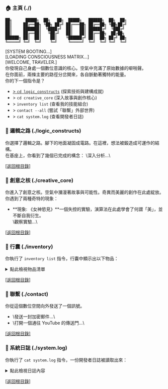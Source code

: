 ### <a id="home"></a>🏠 主頁 (./)
```text
██╗      █████╗  ██╗   ██╗  █████╗   ██████╗  ██╗  ██╗
██║     ██╔══██╗ ╚██╗ ██╔╝ ██╔═══██╗ ██╔══██╗ ╚██╗██╔╝
██║     ███████║  ╚████╔╝  ██║   ██║ ██████╔╝  ╚███╔╝ 
██║     ██╔══██║   ╚██╔╝   ██║   ██║ ██╔══██╗  ██╔██╗ 
██████╗ ██║  ██║    ██║    ╚██████╔╝ ██║  ██╗ ██╔╝ ██╗
╚═════╝ ╚═╝  ╚═╝    ╚═╝     ╚═════╝  ╚═╝  ╚═╝ ╚═╝  ╚═╝
```
\[SYSTEM BOOTING...\]  
\[LOADING CONSCIOUSNESS MATRIX...\]  
\[WELCOME, TRAVELER.\]  
你發現自己身處一個數位意識的核心。空氣中充滿了原始數據的噼啪聲。  
在你面前，兩條主要的路徑分岔開來，各自脈動著獨特的能量。  
你的下一個指令是？

* [\> `cd logic_constructs`](#logic_constructs) (探索技術與建構成就)
* \> `cd creative_core` (深入故事與創作核心)
* \> `inventory list` (查看我的技能組合)
* \> `contact --all` (嘗試「聯繫」外部世界)
* \> `cat system.log` (查看開發者日誌)

### <a id="logic_constructs"></a>🧭 邏輯之路 (./logic_constructs)

你選擇了邏輯之路。腳下的地面凝固成電路。在這裡，想法被鍛造成可運作的結構。  
在基座上，你看到了幾個已完成的構念：
  \深入分析...\


[\[返回根目錄\]](#home)

### <a id="creative_core"></a>🌳 創意之核 (./creative_core)

你進入了創意之核。空氣中瀰漫著故事與可能性。奇異而美麗的創作在此處綻放。  
你遇到了兩種奇特的現象：
* **現象: 《女神慾見》**一個失控的實驗，演算法在此處學會了何謂「美」，並不斷自我衍生。  
  \觀察實驗...\

[\[返回根目錄\]](#home)

### <a id="inventory"></a>🎒 行囊 (./inventory)

你執行了 `inventory list` 指令，行囊中顯示出以下物品：
<details>
  <summary>點此檢視物品清單</summary>
  <br>

*   **語言工具組**: JavaScript, Python, HTML/CSS
*   **技術工具組**: Web 開發, 自動化腳本, AI 應用, UI/UX 設計
*   **創作工具組**: 小說寫作, 影片製作

</details>

[\[返回根目錄\]](#home)

### <a id="contact"></a>📡 聯繫 (./contact)

你從這個數位空間向外發送了一個訊號。

* \發送一封加密郵件...\  
* \打開一個通往 YouTube 的傳送門...\

[\[返回根目錄\]](#home)

### <a id="system_log"></a>📝 系統日誌 (./system.log)

你執行了 `cat system.log` 指令，一份開發者日誌被讀取出來：
<details>
<summary>點此檢視日誌內容</summary>
<br>
> **LOG ENTRY 2025.08.15:** 「文字冒險」介面已上線。目標是將靜態的個人資料轉化為一種體驗。核心挑戰在於讓 Markdown 在沒有客戶端腳本的情況下感覺到互動性。每一個連結都是一個選擇，每一個區塊都是一個新的房間。
> 
> **LOG ENTRY 2024.07.20:** AI 專案「女神慾見」開始變得有自我意識了...我是說比喻上的。系統（以及使用者）的突現行為比最初的學術目標更有趣。這個專案教會我，有時候，最有趣的結果是那些你沒有計劃到的。
> 
> **LOG ENTRY 2017.10.30:** 初始化 YouTube 協議。第一個影片超出了所有預期。學到的教訓是：清晰、充滿熱情的溝通可以繞過演算法的邏輯閘門。重點不只在於數據，還在於傳達的方式。
</details>

[\[返回根目錄\]](#home)


